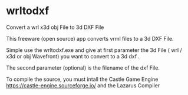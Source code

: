 # wrltodxf
Convert a wrl x3d obj File to 3d DXF File


This freeware (open source) app converts vrml files to a 3d DXF File.

Simple use the wrltodxf.exe and give at first parameter the 3d File ( wrl / x3d or obj Wavefront) you want to convert to a 3d dxf  .

The second parameter (optional) is the filename of the dxf File.

To compile the source, you must intall the Castle Game Engine https://castle-engine.sourceforge.io/  and the Lazarus Compiler
